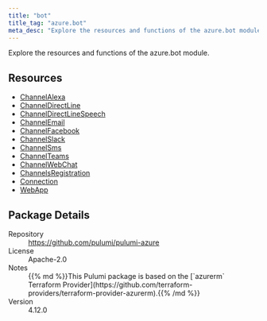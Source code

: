 ```yaml
---
title: "bot"
title_tag: "azure.bot"
meta_desc: "Explore the resources and functions of the azure.bot module."
---
```


<!-- WARNING: this file was generated by Pulumi Docs Generator. -->
<!-- Do not edit by hand unless you're certain you know what you are doing! -->

Explore the resources and functions of the azure.bot module.

<h2 id="resources">Resources</h2>
<ul class="api">
    <li><a href="channelalexa" title="ChannelAlexa"><span class="symbol resource"></span>ChannelAlexa</a></li>
    <li><a href="channeldirectline" title="ChannelDirectLine"><span class="symbol resource"></span>ChannelDirectLine</a></li>
    <li><a href="channeldirectlinespeech" title="ChannelDirectLineSpeech"><span class="symbol resource"></span>ChannelDirectLineSpeech</a></li>
    <li><a href="channelemail" title="ChannelEmail"><span class="symbol resource"></span>ChannelEmail</a></li>
    <li><a href="channelfacebook" title="ChannelFacebook"><span class="symbol resource"></span>ChannelFacebook</a></li>
    <li><a href="channelslack" title="ChannelSlack"><span class="symbol resource"></span>ChannelSlack</a></li>
    <li><a href="channelsms" title="ChannelSms"><span class="symbol resource"></span>ChannelSms</a></li>
    <li><a href="channelteams" title="ChannelTeams"><span class="symbol resource"></span>ChannelTeams</a></li>
    <li><a href="channelwebchat" title="ChannelWebChat"><span class="symbol resource"></span>ChannelWebChat</a></li>
    <li><a href="channelsregistration" title="ChannelsRegistration"><span class="symbol resource"></span>ChannelsRegistration</a></li>
    <li><a href="connection" title="Connection"><span class="symbol resource"></span>Connection</a></li>
    <li><a href="webapp" title="WebApp"><span class="symbol resource"></span>WebApp</a></li>
</ul>

<h2 id="package-details">Package Details</h2>
<dl class="package-details">
	<dt>Repository</dt>
	<dd><a href="https://github.com/pulumi/pulumi-azure">https://github.com/pulumi/pulumi-azure</a></dd>
	<dt>License</dt>
	<dd>Apache-2.0</dd>
	<dt>Notes</dt>
	<dd>{{% md %}}This Pulumi package is based on the [`azurerm` Terraform Provider](https://github.com/terraform-providers/terraform-provider-azurerm).{{% /md %}}</dd>
	<dt>Version</dt>
	<dd>4.12.0</dd>
</dl>


